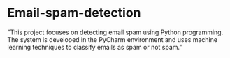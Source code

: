 # Email-spam-detection
"This project focuses on detecting email spam using Python programming. The system is developed in the PyCharm environment and uses machine learning techniques to classify emails as spam or not spam."

  
